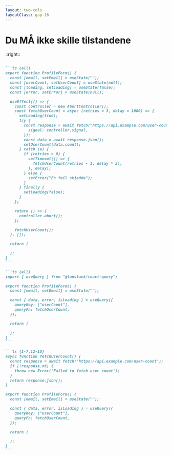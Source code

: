 ```yaml
---
layout: two-cols
layoutClass: gap-16
---
```


# Du MÅ ikke skille tilstandene

<Formexample />

::right::

````md magic-move {lines: true}

```ts {all}
export function ProfileForm() {
  const [email, setEmail] = useState("");
  const [userCount, setUserCount] = useState(null);
  const [loading, setLoading] = useState(false);
  const [error, setError] = useState(null);

  useEffect(() => {
    const controller = new AbortController();
    const fetchUserCount = async (retries = 3, delay = 1000) => {
      setLoading(true);
      try {
        const response = await fetch("https://api.example.com/user-count", {
          signal: controller.signal,
        });
        const data = await response.json();
        setUserCount(data.count);
      } catch (e) {
        if (retries > 0) {
          setTimeout(() => {
            fetchUserCount(retries - 1, delay * 2);
          }, delay);
        } else {
          setError("En feil skjedde");
        }
      } finally {
        setLoading(false);
      }
    };

    return () => {
      controller.abort();
    };

    fetchUserCount();
  }, []);

  return (

  );
}
```

```ts {all}
import { useQuery } from "@tanstack/react-query";

export function ProfileForm() {
  const [email, setEmail] = useState("");

  const { data, error, isLoading } = useQuery({
    queryKey: ["userCount"],
    queryFn: fetchUserCount,
  });

  return (

  );
}
```

```ts {1-7,12-15}
async function fetchUserCount() {
  const response = await fetch('https://api.example.com/user-count');
  if (!response.ok) {
    throw new Error('Failed to fetch user count');
  }
  return response.json();
}

export function ProfileForm() {
  const [email, setEmail] = useState("");

  const { data, error, isLoading } = useQuery({
    queryKey: ["userCount"],
    queryFn: fetchUserCount,
  });

  return (

  );
}
```

````

<!--
Skillet mellom klient- og server-tilstand fører ikke til at du MÅ bruke visse verktøy. Som vi så, kan du implementere alle funksjonalitetene henting av data krever selv. Men det er komplekst og kan bli rotete. Og her har vi ikke snakka om caching en gang.

Hva skjer om vi bytter ut vår custom kode med et verktøy som TanStack Query?

Altså, fikk dere også en sånn god følelse i kroppen nå?

Akkurat for servertilstand, er det veldig vanlig å bruke TanStack Query, og dere skjønner kanskje hvorfor? Vi får mye funksjonalitet ut av boksen, som loading og error i egne tilstander.

Også okay da, jeg skal gjøre bildet litt ærligere, med litt mer kode. TanStack Query gjør ikke datahenting. For det har vi definert en fetcher. Men dataene som blir hentet, håndterer TanStack Query i en egen tilstand, lagret på cache-nøkkelen. Dermed, om vi henter dataene fra et annet sted i appen, kan vi bruke den cachede dataen. 

-->

